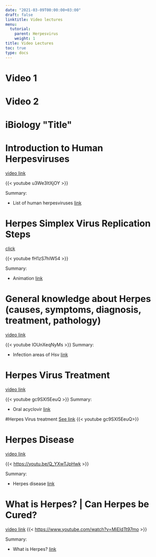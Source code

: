 ```yaml
---
date: "2021-03-09T00:00:00+03:00"
draft: false
linktitle: Video lectures
menu:
  tutorial:
    parent: Herpesvirus
    weight: 1
title: Video Lectures
toc: true
type: docs
---
```


# Video 1

# Video 2

# iBiology "Title"

# Introduction to Human Herpesviruses

[video link](https://www.youtube.com/watch?v=u3We3ItXjOY)

{{< youtube u3We3ItXjOY >}}

Summary: 
* List of human herpesviruses [link](https://youtu.be/u3We3ItXjOY?t=46)

# Herpes Simplex Virus Replication Steps

[click](https://www.youtube.com/watch?v=fH1zS7hlW54)

{{< youtube fH1zS7hlW54 >}}

Summary:
* Animation [link](https://youtu.be/fH1zS7hlW54?t=52)

# General knowledge about Herpes (causes, symptoms, diagnosis, treatment, pathology)

[video link](https://www.youtube.com/watch?v=IOUnXeqNyMs)

{{< youtube IOUnXeqNyMs >}}
Summary:
* Infection areas of Hsv [link](https://youtu.be/IOUnXeqNyMs?t=338)

# Herpes Virus Treatment
[video link](https://www.youtube.com/watch?v=gc9SXl5EeuQ)

{{< youtube gc9SXl5EeuQ >}}
Summary:
* Oral acyclovir [link](https://www.youtube.com/watch?v=gc9SXl5EeuQ=52)


#Herpes Virus treatment
[See link](https://www.youtube.com/watch?v=gc9SXl5EeuQ)
{{< youtube gc9SXl5EeuQ>}}

# Herpes Disease

[video link](https://www.youtube.com/watch?v=Q_YXwTJpHwk)

{{< https://youtu.be/Q_YXwTJpHwk >}}

Summary:
* Herpes disease [link](https://www.youtube.com/watch?v=Q_YXwTJpHwk)

# What is Herpes? | Can Herpes be Cured?
[video link](https://www.youtube.com/watch?v=MiEIdTt97mo)
{{< https://www.youtube.com/watch?v=MiEIdTt97mo >}}

Summary: 
* What is Herpes? [link](https://www.youtube.com/watch?v=MiEIdTt97mo)
